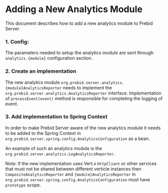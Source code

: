 # Adding a New Analytics Module

This document describes how to add a new analytics module to Prebid Server.

### 1. Config: 

The parameters needed to setup the analytics module are sent through `analytics.{module}` configuration section .
 
### 2. Create an implementation

The new analytics module `org.prebid.server.analytics.{module}AnalyticsReporter` needs to implement the `org.prebid.server.analytics.AnalyticsReporter` interface. Implementation of `processEvent(event)` method is responsible for completing the logging of event. 
  
### 3. Add implementation to Spring Context

In order to make Prebid Server aware of the new analytics module it needs to be added to the Spring Context in `org.prebid.server.spring.config.AnalyticsConfiguration` as a bean.

An example of such an analytics module is the `org.prebid.server.analytics.LogAnalyticsReporter`.

Note: if the new implementation uses Vert.x `HttpClient` or other services that must not be shared between different verticle instances then `CompositeAnalyticsReporter` and `{module}AnalyticsReporter` in `org.prebid.server.spring.config.AnalyticsConfiguration` must have `prototype` scope. 